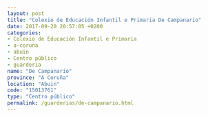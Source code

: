 ```yaml
---
layout: post
title: "Colexio de Educación Infantil e Primaria De Campanario"
date: 2017-09-20 20:57:05 +0200
categories:
- Colexio de Educación Infantil e Primaria
- a-coruna
- abuin
- Centro público
- guarderia
name: "De Campanario"
province: "A Coruña"
location: "Abuin"
code: "15013761"
type: "Centro público"
permalink: /guarderias/de-campanario.html
---
```

